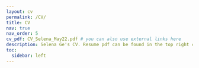 ```yaml
---
layout: cv
permalink: /CV/
title: CV
nav: true
nav_order: 5
cv_pdf: CV_Selena_May22.pdf # you can also use external links here
description: Selena Ge's CV. Resume pdf can be found in the top right corner.
toc:
  sidebar: left
---
```

